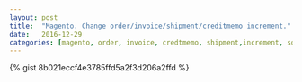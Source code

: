 ```yaml
---
layout: post
title:  "Magento. Change order/invoice/shipment/creditmemo increment."
date:   2016-12-29
categories: [magento, order, invoice, credtmemo, shipment,increment, sql]
---
```


{% gist 8b021eccf4e3785ffd5a2f3d206a2ffd %}
